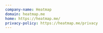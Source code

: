 ```yaml
---
company-name: Heatmap
domain: heatmap.me
home: https://heatmap.me/
privacy-policy: https://heatmap.me/privacy
---
```




